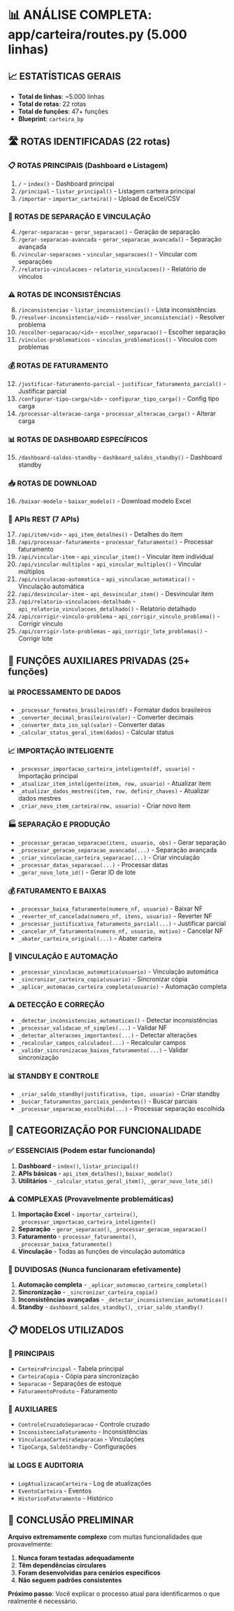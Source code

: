 # 📊 ANÁLISE COMPLETA: app/carteira/routes.py (5.000 linhas)

## 📈 ESTATÍSTICAS GERAIS
- **Total de linhas**: ~5.000 linhas
- **Total de rotas**: 22 rotas
- **Total de funções**: 47+ funções
- **Blueprint**: `carteira_bp`

## 🛣️ ROTAS IDENTIFICADAS (22 rotas)

### 📋 **ROTAS PRINCIPAIS (Dashboard e Listagem)**
1. `/` - `index()` - Dashboard principal
2. `/principal` - `listar_principal()` - Listagem carteira principal
3. `/importar` - `importar_carteira()` - Upload de Excel/CSV

### 🔧 **ROTAS DE SEPARAÇÃO E VINCULAÇÃO**
4. `/gerar-separacao` - `gerar_separacao()` - Geração de separação
5. `/gerar-separacao-avancada` - `gerar_separacao_avancada()` - Separação avançada
6. `/vincular-separacoes` - `vincular_separacoes()` - Vincular com separações
7. `/relatorio-vinculacoes` - `relatorio_vinculacoes()` - Relatório de vínculos

### ⚠️ **ROTAS DE INCONSISTÊNCIAS**
8. `/inconsistencias` - `listar_inconsistencias()` - Lista inconsistências
9. `/resolver-inconsistencia/<id>` - `resolver_inconsistencia()` - Resolver problema
10. `/escolher-separacao/<id>` - `escolher_separacao()` - Escolher separação
11. `/vinculos-problematicos` - `vinculos_problematicos()` - Vínculos com problemas

### 💰 **ROTAS DE FATURAMENTO**
12. `/justificar-faturamento-parcial` - `justificar_faturamento_parcial()` - Justificar parcial
13. `/configurar-tipo-carga/<id>` - `configurar_tipo_carga()` - Config tipo carga
14. `/processar-alteracao-carga` - `processar_alteracao_carga()` - Alterar carga

### 📊 **ROTAS DE DASHBOARD ESPECÍFICOS**
15. `/dashboard-saldos-standby` - `dashboard_saldos_standby()` - Dashboard standby

### 📥 **ROTAS DE DOWNLOAD**
16. `/baixar-modelo` - `baixar_modelo()` - Download modelo Excel

### 🔌 **APIs REST (7 APIs)**
17. `/api/item/<id>` - `api_item_detalhes()` - Detalhes do item
18. `/api/processar-faturamento` - `processar_faturamento()` - Processar faturamento
19. `/api/vincular-item` - `api_vincular_item()` - Vincular item individual
20. `/api/vincular-multiplos` - `api_vincular_multiplos()` - Vincular múltiplos
21. `/api/vinculacao-automatica` - `api_vinculacao_automatica()` - Vinculação automática
22. `/api/desvincular-item` - `api_desvincular_item()` - Desvincular item
23. `/api/relatorio-vinculacoes-detalhado` - `api_relatorio_vinculacoes_detalhado()` - Relatório detalhado
24. `/api/corrigir-vinculo-problema` - `api_corrigir_vinculo_problema()` - Corrigir vínculo
25. `/api/corrigir-lote-problemas` - `api_corrigir_lote_problemas()` - Corrigir lote

## 🔧 FUNÇÕES AUXILIARES PRIVADAS (25+ funções)

### 📊 **PROCESSAMENTO DE DADOS**
- `_processar_formatos_brasileiros(df)` - Formatar dados brasileiros
- `_converter_decimal_brasileiro(valor)` - Converter decimais
- `_converter_data_iso_sql(valor)` - Converter datas
- `_calcular_status_geral_item(dados)` - Calcular status

### 📈 **IMPORTAÇÃO INTELIGENTE**
- `_processar_importacao_carteira_inteligente(df, usuario)` - Importação principal
- `_atualizar_item_inteligente(item, row, usuario)` - Atualizar item
- `_atualizar_dados_mestres(item, row, definir_chaves)` - Atualizar dados mestres
- `_criar_novo_item_carteira(row, usuario)` - Criar novo item

### 🏭 **SEPARAÇÃO E PRODUÇÃO**
- `_processar_geracao_separacao(itens, usuario, obs)` - Gerar separação
- `_processar_geracao_separacao_avancada(...)` - Separação avançada
- `_criar_vinculacao_carteira_separacao(...)` - Criar vinculação
- `_processar_datas_separacao(...)` - Processar datas
- `_gerar_novo_lote_id()` - Gerar ID de lote

### 💰 **FATURAMENTO E BAIXAS**
- `_processar_baixa_faturamento(numero_nf, usuario)` - Baixar NF
- `_reverter_nf_cancelada(numero_nf, itens, usuario)` - Reverter NF
- `_processar_justificativa_faturamento_parcial(...)` - Justificar parcial
- `_cancelar_nf_faturamento(numero_nf, usuario, motivo)` - Cancelar NF
- `_abater_carteira_original(...)` - Abater carteira

### 🔗 **VINCULAÇÃO E AUTOMAÇÃO**
- `_processar_vinculacao_automatica(usuario)` - Vinculação automática
- `_sincronizar_carteira_copia(usuario)` - Sincronizar cópia
- `_aplicar_automacao_carteira_completa(usuario)` - Automação completa

### ⚠️ **DETECÇÃO E CORREÇÃO**
- `_detectar_inconsistencias_automaticas()` - Detectar inconsistências
- `_processar_validacao_nf_simples(...)` - Validar NF
- `_detectar_alteracoes_importantes(...)` - Detectar alterações
- `_recalcular_campos_calculados(...)` - Recalcular campos
- `_validar_sincronizacao_baixas_faturamento(...)` - Validar sincronização

### 📊 **STANDBY E CONTROLE**
- `_criar_saldo_standby(justificativa, tipo, usuario)` - Criar standby
- `_buscar_faturamentos_parciais_pendentes()` - Buscar parciais
- `_processar_separacao_escolhida(...)` - Processar separação escolhida

## 🎯 CATEGORIZAÇÃO POR FUNCIONALIDADE

### ✅ **ESSENCIAIS (Podem estar funcionando)**
1. **Dashboard** - `index()`, `listar_principal()`
2. **APIs básicas** - `api_item_detalhes()`, `baixar_modelo()`
3. **Utilitários** - `_calcular_status_geral_item()`, `_gerar_novo_lote_id()`

### ⚠️ **COMPLEXAS (Provavelmente problemáticas)**
1. **Importação Excel** - `importar_carteira()`, `_processar_importacao_carteira_inteligente()`
2. **Separação** - `gerar_separacao()`, `_processar_geracao_separacao()`
3. **Faturamento** - `processar_faturamento()`, `_processar_baixa_faturamento()`
4. **Vinculação** - Todas as funções de vinculação automática

### 🔴 **DUVIDOSAS (Nunca funcionaram efetivamente)**
1. **Automação completa** - `_aplicar_automacao_carteira_completa()`
2. **Sincronização** - `_sincronizar_carteira_copia()`
3. **Inconsistências avançadas** - `_detectar_inconsistencias_automaticas()`
4. **Standby** - `dashboard_saldos_standby()`, `_criar_saldo_standby()`

## 📋 MODELOS UTILIZADOS

### 🔗 **PRINCIPAIS**
- `CarteiraPrincipal` - Tabela principal
- `CarteiraCopia` - Cópia para sincronização
- `Separacao` - Separações de estoque
- `FaturamentoProduto` - Faturamento

### 🔧 **AUXILIARES**
- `ControleCruzadoSeparacao` - Controle cruzado
- `InconsistenciaFaturamento` - Inconsistências
- `VinculacaoCarteiraSeparacao` - Vinculações
- `TipoCarga`, `SaldoStandby` - Configurações

### 📊 **LOGS E AUDITORIA**
- `LogAtualizacaoCarteira` - Log de atualizações
- `EventoCarteira` - Eventos
- `HistoricoFaturamento` - Histórico

## 🎯 CONCLUSÃO PRELIMINAR

**Arquivo extremamente complexo** com muitas funcionalidades que provavelmente:
1. **Nunca foram testadas adequadamente**
2. **Têm dependências circulares**
3. **Foram desenvolvidas para cenários específicos**
4. **Não seguem padrões consistentes**

**Próximo passo**: Você explicar o processo atual para identificarmos o que realmente é necessário. 